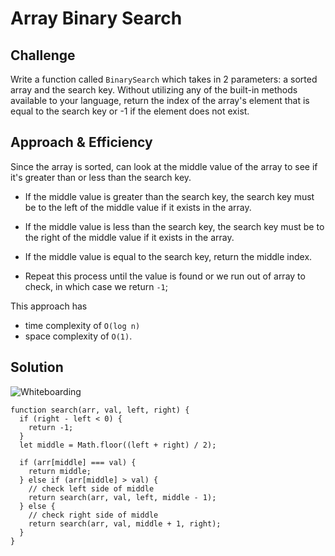 # Array Binary Search

## Challenge

Write a function called `BinarySearch` which takes in 2 parameters: a sorted array and the search key. Without utilizing any of the built-in methods available to your language, return the index of the array's element that is equal to the search key or -1 if the element does not exist.

## Approach & Efficiency

Since the array is sorted, can look at the middle value of the array to see if it's greater than or less than the search key.

- If the middle value is greater than the search key, the search key must be to the left of the middle value if it exists in the array.

- If the middle value is less than the search key, the search key must be to the right of the middle value if it exists in the array.

- If the middle value is equal to the search key, return the middle index.

- Repeat this process until the value is found or we run out of array to check, in which case we return `-1`;

This approach has

- time complexity of `O(log n)`
- space complexity of `O(1)`.

## Solution

![Whiteboarding](./assets/array_binary_search.jpg)

```
function search(arr, val, left, right) {
  if (right - left < 0) {
    return -1;
  }
  let middle = Math.floor((left + right) / 2);

  if (arr[middle] === val) {
    return middle;
  } else if (arr[middle] > val) {
    // check left side of middle
    return search(arr, val, left, middle - 1);
  } else {
    // check right side of middle
    return search(arr, val, middle + 1, right);
  }
}
```
